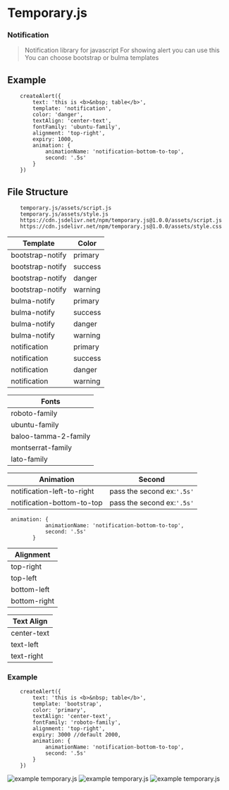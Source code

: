 # Temporary.js
### Notification
> Notification library for javascript
> For showing alert you can use this
> You can choose bootstrap or bulma templates

## Example
```
    createAlert({
        text: 'this is <b>&nbsp; table</b>',
        template: 'notification',
        color: 'danger',
        textAlign: 'center-text',
        fontFamily: 'ubuntu-family',
        alignment: 'top-right',
        expiry: 1000,
        animation: {
            animationName: 'notification-bottom-to-top',
            second: '.5s'
        }
    })
```

## File Structure

```
    temporary.js/assets/script.js
    temporary.js/assets/style.js
    https://cdn.jsdelivr.net/npm/temporary.js@1.0.0/assets/script.js
    https://cdn.jsdelivr.net/npm/temporary.js@1.0.0/assets/style.css
```

| Template | Color | 
| --- | --- |
| bootstrap-notify | primary |
| bootstrap-notify | success |
| bootstrap-notify | danger |
| bootstrap-notify | warning |
| bulma-notify | primary |
| bulma-notify | success |
| bulma-notify | danger |
| bulma-notify | warning |
| notification | primary |
| notification | success |
| notification | danger |
| notification | warning |

| Fonts |
| --- |
| roboto-family |
| ubuntu-family |
| baloo-tamma-2-family |
| montserrat-family |
| lato-family |

| Animation | Second | 
| --- | --- |
| notification-left-to-right |  pass the second ex:`'.5s'` |
| notification-bottom-to-top | pass the second ex:`'.5s'` |



```
 animation: {
            animationName: 'notification-bottom-to-top',
            second: '.5s'
        }
```

| Alignment |
| --- |
| top-right |
| top-left |
| bottom-left |
| bottom-right |

| Text Align |
| --- |
| center-text |
| text-left |
| text-right |



### Example

```
    createAlert({
        text: 'this is <b>&nbsp; table</b>',
        template: 'bootstrap',
        color: 'primary',
        textAlign: 'center-text',
        fontFamily: 'roboto-family',
        alignment: 'top-right',
        expiry: 3000 //default 2000,
        animation: {
            animationName: 'notification-bottom-to-top',
            second: '.5s'
        }
    })
```

<img src="https://i.hizliresim.com/4wsziG.png" title="example 1 temporary.js" alt="example temporary.js">
<img src="https://i.hizliresim.com/GevIG1.png" title="example 2 temporary.js" alt="example temporary.js">
<img src="https://i.hizliresim.com/YAhbkK.png" title="example 2 temporary.js" alt="example temporary.js">
